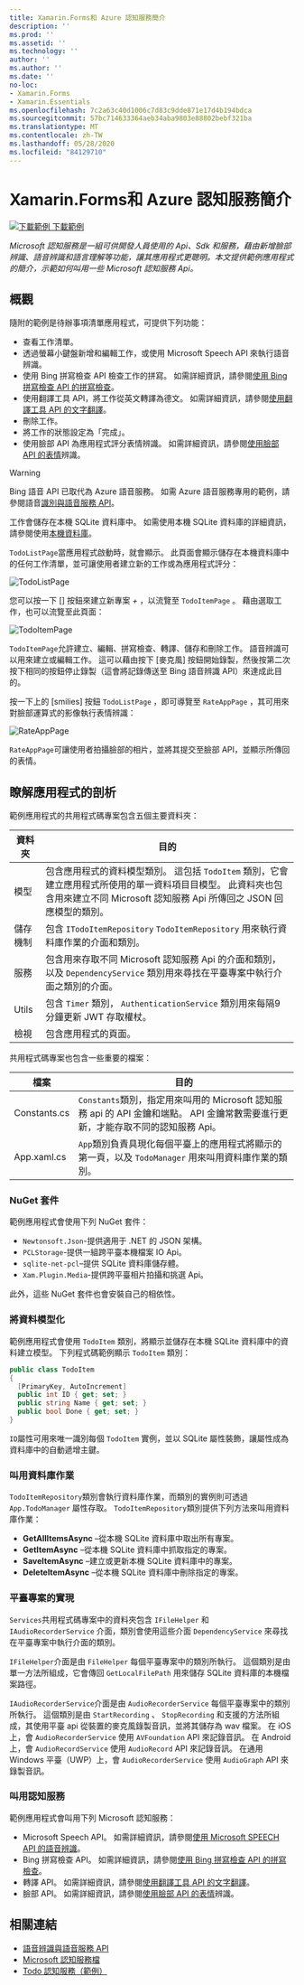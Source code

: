 ```yaml
---
title: Xamarin.Forms和 Azure 認知服務簡介
description: ''
ms.prod: ''
ms.assetid: ''
ms.technology: ''
author: ''
ms.author: ''
ms.date: ''
no-loc:
- Xamarin.Forms
- Xamarin.Essentials
ms.openlocfilehash: 7c2a63c40d1006c7d83c9dde871e17d4b194bdca
ms.sourcegitcommit: 57bc714633364aeb34aba9803e88802bebf321ba
ms.translationtype: MT
ms.contentlocale: zh-TW
ms.lasthandoff: 05/28/2020
ms.locfileid: "84129710"
---
```

# <a name="xamarinforms-and-azure-cognitive-services-introduction"></a>Xamarin.Forms和 Azure 認知服務簡介

[![下載範例 ](~/media/shared/download.png) 下載範例](https://docs.microsoft.com/samples/xamarin/xamarin-forms-samples/webservices-todocognitiveservices)

_Microsoft 認知服務是一組可供開發人員使用的 Api、Sdk 和服務，藉由新增臉部辨識、語音辨識和語言理解等功能，讓其應用程式更聰明。本文提供範例應用程式的簡介，示範如何叫用一些 Microsoft 認知服務 Api。_

## <a name="overview"></a>概觀

隨附的範例是待辦事項清單應用程式，可提供下列功能：

- 查看工作清單。
- 透過螢幕小鍵盤新增和編輯工作，或使用 Microsoft Speech API 來執行語音辨識。
- 使用 Bing 拼寫檢查 API 檢查工作的拼寫。 如需詳細資訊，請參閱[使用 Bing 拼寫檢查 API 的拼寫檢查](spell-check.md)。
- 使用翻譯工具 API，將工作從英文轉譯為德文。 如需詳細資訊，請參閱[使用翻譯工具 API 的文字翻譯](text-translation.md)。
- 刪除工作。
- 將工作的狀態設定為「完成」。
- 使用臉部 API 為應用程式評分表情辨識。 如需詳細資訊，請參閱[使用臉部 API 的表情](emotion-recognition.md)辨識。

> [!WARNING]
> Bing 語音 API 已取代為 Azure 語音服務。 如需 Azure 語音服務專用的範例，請參閱語音[識別與語音服務 API](~/xamarin-forms/data-cloud/azure-cognitive-services/speech-recognition.md)。

工作會儲存在本機 SQLite 資料庫中。 如需使用本機 SQLite 資料庫的詳細資訊，請參閱使用[本機資料庫](~/xamarin-forms/data-cloud/data/databases.md)。

`TodoListPage`當應用程式啟動時，就會顯示。 此頁面會顯示儲存在本機資料庫中的任何工作清單，並可讓使用者建立新的工作或為應用程式評分：

![](introduction-images/sample-application-1.png "TodoListPage")

您可以按一下 [] 按鈕來建立新專案 *+* ，以流覽至 `TodoItemPage` 。 藉由選取工作，也可以流覽至此頁面：

![](introduction-images/sample-application-2.png "TodoItemPage")

`TodoItemPage`允許建立、編輯、拼寫檢查、轉譯、儲存和刪除工作。 語音辨識可以用來建立或編輯工作。 這可以藉由按下 [麥克風] 按鈕開始錄製，然後按第二次按下相同的按鈕停止錄製（這會將記錄傳送至 Bing 語音辨識 API）來達成此目的。

按一下上的 [smilies] 按鈕 `TodoListPage` ，即可導覽至 `RateAppPage` ，其可用來對臉部運算式的影像執行表情辨識：

![](introduction-images/sample-application-3.png "RateAppPage")

`RateAppPage`可讓使用者拍攝臉部的相片，並將其提交至臉部 API，並顯示所傳回的表情。

## <a name="understand-the-application-anatomy"></a>瞭解應用程式的剖析

範例應用程式的共用程式碼專案包含五個主要資料夾：

|資料夾|目的|
|--- |--- |
|模型|包含應用程式的資料模型類別。 這包括 `TodoItem` 類別，它會建立應用程式所使用的單一資料項目目模型。 此資料夾也包含用來建立不同 Microsoft 認知服務 Api 所傳回之 JSON 回應模型的類別。|
|儲存機制|包含 `ITodoItemRepository` `TodoItemRepository` 用來執行資料庫作業的介面和類別。|
|服務|包含用來存取不同 Microsoft 認知服務 Api 的介面和類別，以及 `DependencyService` 類別用來尋找在平臺專案中執行介面之類別的介面。|
|Utils|包含 `Timer` 類別， `AuthenticationService` 類別用來每隔9分鐘更新 JWT 存取權杖。|
|檢視|包含應用程式的頁面。|

共用程式碼專案也包含一些重要的檔案：

|檔案|目的|
|--- |--- |
|Constants.cs|`Constants`類別，指定用來叫用的 Microsoft 認知服務 api 的 API 金鑰和端點。 API 金鑰常數需要進行更新，才能存取不同的認知服務 Api。|
|App.xaml.cs|`App`類別負責具現化每個平臺上的應用程式將顯示的第一頁，以及 `TodoManager` 用來叫用資料庫作業的類別。|

### <a name="nuget-packages"></a>NuGet 套件

範例應用程式會使用下列 NuGet 套件：

- `Newtonsoft.Json`-提供適用于 .NET 的 JSON 架構。
- `PCLStorage`-提供一組跨平臺本機檔案 IO Api。
- `sqlite-net-pcl`–提供 SQLite 資料庫儲存體。
- `Xam.Plugin.Media`-提供跨平臺相片拍攝和挑選 Api。

此外，這些 NuGet 套件也會安裝自己的相依性。

### <a name="model-the-data"></a>將資料模型化

範例應用程式會使用 `TodoItem` 類別，將顯示並儲存在本機 SQLite 資料庫中的資料建立模型。 下列程式碼範例顯示 `TodoItem` 類別：

```csharp
public class TodoItem
{
  [PrimaryKey, AutoIncrement]
  public int ID { get; set; }
  public string Name { get; set; }
  public bool Done { get; set; }
}
```

`ID`屬性可用來唯一識別每個 `TodoItem` 實例，並以 SQLite 屬性裝飾，讓屬性成為資料庫中的自動遞增主鍵。

### <a name="invoke-database-operations"></a>叫用資料庫作業

`TodoItemRepository`類別會執行資料庫作業，而類別的實例則可透過 `App.TodoManager` 屬性存取。 `TodoItemRepository`類別提供下列方法來叫用資料庫作業：

- **GetAllItemsAsync** –從本機 SQLite 資料庫中取出所有專案。
- **GetItemAsync** –從本機 SQLite 資料庫中抓取指定的專案。
- **SaveItemAsync** –建立或更新本機 SQLite 資料庫中的專案。
- **DeleteItemAsync** –從本機 SQLite 資料庫中刪除指定的專案。

### <a name="platform-project-implementations"></a>平臺專案的實現

`Services`共用程式碼專案中的資料夾包含 `IFileHelper` 和 `IAudioRecorderService` 介面，類別會使用這些介面 `DependencyService` 來尋找在平臺專案中執行介面的類別。

`IFileHelper`介面是由 `FileHelper` 每個平臺專案中的類別所執行。 這個類別是由單一方法所組成，它會傳回 `GetLocalFilePath` 用來儲存 SQLite 資料庫的本機檔案路徑。

`IAudioRecorderService`介面是由 `AudioRecorderService` 每個平臺專案中的類別所執行。 這個類別是由 `StartRecording` 、 `StopRecording` 和支援的方法所組成，其使用平臺 api 從裝置的麥克風錄製音訊，並將其儲存為 wav 檔案。 在 iOS 上，會 `AudioRecorderService` 使用 `AVFoundation` API 來記錄音訊。 在 Android 上，會 `AudioRecordService` 使用 `AudioRecord` API 來記錄音訊。 在通用 Windows 平臺（UWP）上，會 `AudioRecorderService` 使用 `AudioGraph` API 來錄製音訊。

### <a name="invoke-cognitive-services"></a>叫用認知服務

範例應用程式會叫用下列 Microsoft 認知服務：

- Microsoft Speech API。 如需詳細資訊，請參閱[使用 Microsoft SPEECH API 的語音辨識](speech-recognition.md)。
- Bing 拼寫檢查 API。 如需詳細資訊，請參閱[使用 Bing 拼寫檢查 API 的拼寫檢查](spell-check.md)。
- 轉譯 API。 如需詳細資訊，請參閱[使用翻譯工具 API 的文字翻譯](text-translation.md)。
- 臉部 API。 如需詳細資訊，請參閱[使用臉部 API 的表情](emotion-recognition.md)辨識。

## <a name="related-links"></a>相關連結

- [語音辨識與語音服務 API](~/xamarin-forms/data-cloud/azure-cognitive-services/speech-recognition.md)
- [Microsoft 認知服務檔](https://www.microsoft.com/cognitive-services/documentation)
- [Todo 認知服務（範例）](https://docs.microsoft.com/samples/xamarin/xamarin-forms-samples/webservices-todocognitiveservices)
